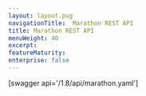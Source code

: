 ```yaml
---
layout: layout.pug
navigationTitle:  Marathon REST API
title: Marathon REST API
menuWeight: 40
excerpt:
featureMaturity:
enterprise: false
---
```


[swagger api='/1.8/api/marathon.yaml']